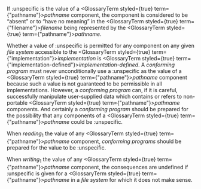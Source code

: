  



If :unspecific is the value of a <GlossaryTerm styled={true} term={"pathname"}><i>pathname</i></GlossaryTerm> component, the component is considered to be “absent” or to “have no meaning” in the <GlossaryTerm styled={true} term={"filename"}><i>filename</i></GlossaryTerm> being represented by the <GlossaryTerm styled={true} term={"pathname"}><i>pathname</i></GlossaryTerm>. 



Whether a value of :unspecific is permitted for any component on any given *file system* accessible to the <GlossaryTerm styled={true} term={"implementation"}><i>implementation</i></GlossaryTerm> is <GlossaryTerm styled={true} term={"implementation-defined"}><i>implementation-defined</i></GlossaryTerm>. A *conforming program* must never unconditionally use a :unspecific as the value of a <GlossaryTerm styled={true} term={"pathname"}><i>pathname</i></GlossaryTerm> component because such a value is not guaranteed to be permissible in all implementations. However, a *conforming program* can, if it is careful, successfully manipulate user-supplied data which contains or refers to non-portable <GlossaryTerm styled={true} term={"pathname"}><i>pathname</i></GlossaryTerm> components. And certainly a *conforming program* should be prepared for the possibility that any components of a <GlossaryTerm styled={true} term={"pathname"}><i>pathname</i></GlossaryTerm> could be :unspecific. 



When *reading*<sub>1</sub> the value of any <GlossaryTerm styled={true} term={"pathname"}><i>pathname</i></GlossaryTerm> component, *conforming programs* should be prepared for the value to be :unspecific. 



When *writing*<sub>1</sub> the value of any <GlossaryTerm styled={true} term={"pathname"}><i>pathname</i></GlossaryTerm> component, the consequences are undefined if :unspecific is given for a <GlossaryTerm styled={true} term={"pathname"}><i>pathname</i></GlossaryTerm> in a *file system* for which it does not make sense. 



